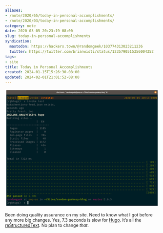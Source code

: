 ```yaml
---
aliases:
- /note/2020/65/today-in-personal-accomplishments/
- /note/2020/03/today-in-personal-accomplishments/
category: note
date: 2020-03-05 20:23:19-08:00
slug: today-in-personal-accomplishments
syndication:
  mastodon: https://hackers.town/@randomgeek/103774313023211236
  twitter: https://twitter.com/brianwisti/status/1235790515356004352
tags:
- site
title: Today in Personal Accomplishments
created: 2024-01-15T15:26:30-08:00
updated: 2024-02-01T21:01:52-08:00
---
```


![attachments/img/2020/cover-2020-03-05.png](../../../attachments/img/2020/cover-2020-03-05.png)

Been doing quality assurance on my site. Need to know what I got before any more big changes. Yes, 7.3 seconds is slow for [Hugo](../../../card/Hugo.md). It’s all the [reStructuredText](../../../card/reStructuredText.md). No plan to change *that*.
